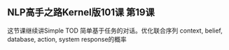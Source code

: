 ## NLP高手之路Kernel版101课 第19课

这节课继续讲Simple TOD 简单基于任务的对话。优化联合序列 context, belief, database, action, system response的概率

